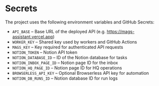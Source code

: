 # Secrets

The project uses the following environment variables and GitHub Secrets:

- `API_BASE` – Base URL of the deployed API (e.g. https://mags-assistant.vercel.app)
- `WORKER_KEY` – Shared key used by workers and GitHub Actions
- `MAGS_KEY` – Key required for authenticated API requests
- `NOTION_TOKEN` – Notion API token
- `NOTION_DATABASE_ID` – ID of the Notion database for tasks
- `NOTION_INBOX_PAGE_ID` – Notion page ID for the inbox
- `NOTION_HQ_PAGE_ID` – Notion page ID for HQ operations
- `BROWSERLESS_API_KEY` – Optional Browserless API key for automation
- `NOTION_DB_RUNS_ID` – Notion database ID for run logs
